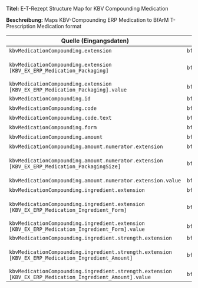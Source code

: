 
**Titel:** E-T-Rezept Structure Map for KBV Compounding Medication

**Beschreibung:** Maps KBV-Compounding ERP Medication to BfArM T-Prescription Medication format

| Quelle (Eingangsdaten) | Ziel (Ausgabedaten) | Transformation & Beschreibung |
|------------------------|---------------------|-------------------------------|
| `kbvMedicationCompounding.extension` | `bfarmMedication.extension` | Copies the Medication Extensions |
| `kbvMedicationCompounding.extension [KBV_EX_ERP_Medication_Packaging]` | `bfarmMedication.extension.url` | → setzt URL 'https://gematik.de/fhir/epa-medication/StructureDefinition/medication-formulation-packaging-extension' |
| `kbvMedicationCompounding.extension [KBV_EX_ERP_Medication_Packaging].value` | `bfarmMedication.extension.url.value` | Copies the the value for each Extension |
| `kbvMedicationCompounding.id` | `bfarmMedication.id` | Copies the Medication Id |
| `kbvMedicationCompounding.code` | `bfarmMedication.code` | Copies the Medication Code |
| `kbvMedicationCompounding.code.text` | `bfarmMedication.code.text` | Copies the Medication Code Text |
| `kbvMedicationCompounding.form` | `bfarmMedication.form` | Copies the Medication Form |
| `kbvMedicationCompounding.amount` | `bfarmMedication.amount` | Copies the Medication Amount |
| `kbvMedicationCompounding.amount.numerator.extension` | `bfarmMedication.amount.numerator.extension` | Copies the Medication Extensions |
| `kbvMedicationCompounding.amount.numerator.extension [KBV_EX_ERP_Medication_PackagingSize]` | `bfarmMedication.amount.numerator.extension.url` | → setzt URL 'https://gematik.de/fhir/epa-medication/StructureDefinition/medication-packaging-size-extension' |
| `kbvMedicationCompounding.amount.numerator.extension.value` | `bfarmMedication.amount.numerator.extension.value` | Copies the the value for each Extension |
| `kbvMedicationCompounding.ingredient.extension` | `bfarmMedication.ingredient.extension` | Copies the Medication Extensions |
| `kbvMedicationCompounding.ingredient.extension [KBV_EX_ERP_Medication_Ingredient_Form]` | `bfarmMedication.ingredient.extension.url` | → setzt URL 'https://gematik.de/fhir/epa-medication/StructureDefinition/medication-ingredient-darreichungsform-extension' |
| `kbvMedicationCompounding.ingredient.extension [KBV_EX_ERP_Medication_Ingredient_Form].value` | `bfarmMedication.ingredient.extension.url.value` | Copies the the value for each Extension |
| `kbvMedicationCompounding.ingredient.strength.extension` | `bfarmMedication.ingredient.strength.extension` | Copies the Ingredient Strength Extensions |
| `kbvMedicationCompounding.ingredient.strength.extension [KBV_EX_ERP_Medication_Ingredient_Amount]` | `bfarmMedication.ingredient.strength.extension.url` | → setzt URL 'https://gematik.de/fhir/epa-medication/StructureDefinition/medication-ingredient-amount-extension' |
| `kbvMedicationCompounding.ingredient.strength.extension [KBV_EX_ERP_Medication_Ingredient_Amount].value` | `bfarmMedication.ingredient.strength.extension.url.value` | Copies the the value for each Extension |
